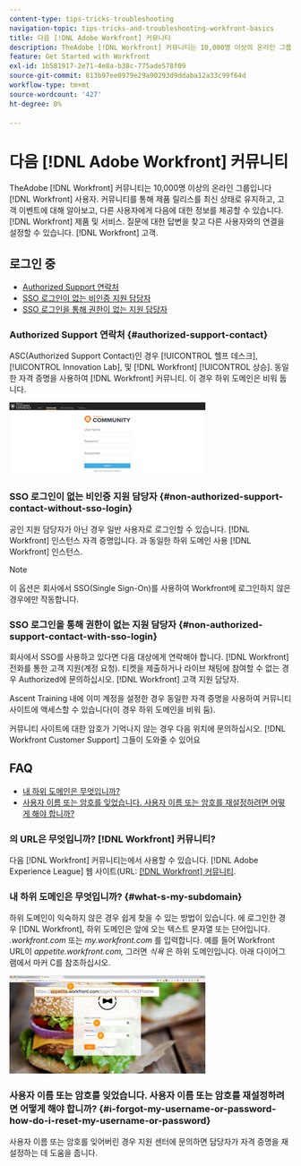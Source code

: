 ```yaml
---
content-type: tips-tricks-troubleshooting
navigation-topic: tips-tricks-and-troubleshooting-workfront-basics
title: 다음 [!DNL Adobe Workfront] 커뮤니티
description: TheAdobe [!DNL Workfront] 커뮤니티는 10,000명 이상의 온라인 그룹입니다 [!DNL Workfront] 사용자. 커뮤니티를 통해 제품 릴리스를 최신 상태로 유지하고, 고객 이벤트에 대해 알아보고, 다른 사용자에게 다음에 대한 정보를 제공할 수 있습니다. [!DNL Workfront] 제품 및 서비스. 질문에 대한 답변을 찾고 다른 사용자와의 연결을 설정할 수 있습니다. [!DNL Workfront] 고객.
feature: Get Started with Workfront
exl-id: 1b581917-2e71-4e8a-b38c-775ade578f09
source-git-commit: 813b97ee0979e29a90293d9ddaba12a33c99f64d
workflow-type: tm+mt
source-wordcount: '427'
ht-degree: 0%

---
```


# 다음 [!DNL Adobe Workfront] 커뮤니티

TheAdobe [!DNL Workfront] 커뮤니티는 10,000명 이상의 온라인 그룹입니다 [!DNL Workfront] 사용자. 커뮤니티를 통해 제품 릴리스를 최신 상태로 유지하고, 고객 이벤트에 대해 알아보고, 다른 사용자에게 다음에 대한 정보를 제공할 수 있습니다. [!DNL Workfront] 제품 및 서비스. 질문에 대한 답변을 찾고 다른 사용자와의 연결을 설정할 수 있습니다. [!DNL Workfront] 고객.

<!--
<img src="assets/screen-shot-2018-09-06-at-11.38.27-am-350x112.png" alt="Screen_Shot_2018-09-06_at_11.38.27_AM.png" style="width: 350;height: 112;" data-mc-conditions="QuicksilverOrClassic.Draft mode">
-->

## 로그인 중

* [Authorized Support 연락처](#authorized-support-contact)
* [SSO 로그인이 없는 비인증 지원 담당자](#non-authorized-support-contact-without-sso-login)
* [SSO 로그인을 통해 권한이 없는 지원 담당자](#non-authorized-support-contact-with-sso-login)

### Authorized Support 연락처 {#authorized-support-contact}

ASC(Authorized Support Contact)인 경우 [!UICONTROL 헬프 데스크], [!UICONTROL Innovation Lab], 및 [!DNL Workfront] [!UICONTROL 상승]. 동일한 자격 증명을 사용하여 [!DNL Workfront] 커뮤니티. 이 경우 하위 도메인은 비워 둡니다.

![community_4.png](assets/community-4-350x129.png)

### SSO 로그인이 없는 비인증 지원 담당자 {#non-authorized-support-contact-without-sso-login}

공인 지원 담당자가 아닌 경우 일반 사용자로 로그인할 수 있습니다. [!DNL Workfront] 인스턴스 자격 증명입니다. 과 동일한 하위 도메인 사용 [!DNL Workfront] 인스턴스.

>[!NOTE]
>
>이 옵션은 회사에서 SSO(Single Sign-On)를 사용하여 Workfront에 로그인하지 않은 경우에만 작동합니다.

### SSO 로그인을 통해 권한이 없는 지원 담당자 {#non-authorized-support-contact-with-sso-login}

회사에서 SSO를 사용하고 있다면 다음 대상에게 연락해야 합니다. [!DNL Workfront] 전화를 통한 고객 지원(계정 요청). 티켓을 제출하거나 라이브 채팅에 참여할 수 없는 경우 Authorized에 문의하십시오. [!DNL Workfront] 고객 지원 담당자.

Ascent Training 내에 이미 계정을 설정한 경우 동일한 자격 증명을 사용하여 커뮤니티 사이트에 액세스할 수 있습니다(이 경우 하위 도메인을 비워 둠).

커뮤니티 사이트에 대한 암호가 기억나지 않는 경우 다음 위치에 문의하십시오. [!DNL Workfront Customer Support] 그들이 도와줄 수 있어요

## FAQ

* [내 하위 도메인은 무엇입니까?](#what-s-my-subdomain)
* [사용자 이름 또는 암호를 잊었습니다. 사용자 이름 또는 암호를 재설정하려면 어떻게 해야 합니까?](#i-forgot-my-username-or-password-how-do-i-reset-my-username-or-password)

### 의 URL은 무엇입니까? [!DNL Workfront] 커뮤니티?

다음 [!DNL Workfront] 커뮤니티는에서 사용할 수 있습니다. [!DNL Adobe Experience League] 웹 사이트(URL:  [[!DNL Workfront] 커뮤니티](https://experienceleaguecommunities.adobe.com/t5/workfront/ct-p/workfront).

### 내 하위 도메인은 무엇입니까? {#what-s-my-subdomain}

하위 도메인이 익숙하지 않은 경우 쉽게 찾을 수 있는 방법이 있습니다. 에 로그인한 경우 [!DNL Workfront], 하위 도메인은 앞에 오는 텍스트 문자열 또는 단어입니다. *.workfront.com*  또는 *my.workfront.com* 를 입력합니다. 예를 들어 Workfront URL이 *appetite.workfront.com,* 그러면 *식욕* 은 하위 도메인입니다. 아래 다이어그램에서 마커 C를 참조하십시오.

![community_5.png](assets/community-5-350x175.png)

### 사용자 이름 또는 암호를 잊었습니다. 사용자 이름 또는 암호를 재설정하려면 어떻게 해야 합니까? {#i-forgot-my-username-or-password-how-do-i-reset-my-username-or-password}

사용자 이름 또는 암호를 잊어버린 경우 지원 센터에 문의하면 담당자가 자격 증명을 재설정하는 데 도움을 줍니다.
